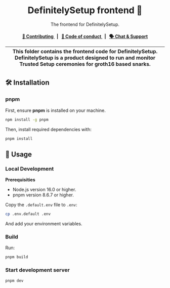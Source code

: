 <p align="center">
    <h1 align="center">
        DefinitelySetup frontend 🌵
    </h1>
    <p align="center">The frontend for DefinitelySetup.</p>
</p>

<div align="center">
    <h4>
        <a href="https://github.com/privacy-scaling-explorations/DefinitelySetup/blob/main/CONTRIBUTING.md">
            👥 Contributing
        </a>
        <span>&nbsp;&nbsp;|&nbsp;&nbsp;</span>
        <a href="https://github.com/privacy-scaling-explorations/DefinitelySetup/blob/main/CODE_OF_CONDUCT.md">
            🤝 Code of conduct
        </a>
        <span>&nbsp;&nbsp;|&nbsp;&nbsp;</span>
        <a href="https://discord.gg/sF5CT5rzrR">
            🗣️ Chat &amp; Support
        </a>
    </h4>
</div>

| This folder contains the frontend code for DefinitelySetup. DefinitelySetup is a product designed to run and monitor Trusted Setup ceremonies for groth16 based snarks. |
| --------------------------------------------------------------------------------------------------------------------------------------------------------------------------------------------- |


## 🛠 Installation

### pnpm

First, ensure **pnpm** is installed on your machine.

```bash
npm install -g pnpm
```

Then, install required dependencies with:

```bash
pnpm install
```

## 📜 Usage

### Local Development

**Prerequisities**

-  Node.js version 16.0 or higher.
-  pnpm version 8.6.7 or higher.

Copy the `.default.env` file to `.env`:

```bash
cp .env.default .env
```

And add your environment variables.

### Build

Run:

```bash
pnpm build
```

### Start development server

```bash
pnpm dev
```
